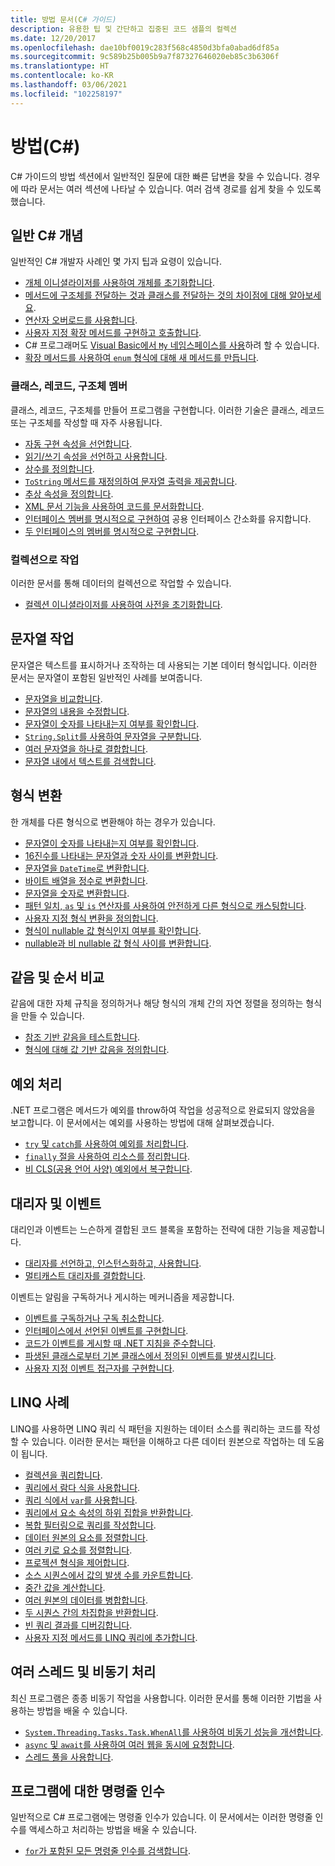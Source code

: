 ```yaml
---
title: 방법 문서(C# 가이드)
description: 유용한 팁 및 간단하고 집중된 코드 샘플의 컬렉션
ms.date: 12/20/2017
ms.openlocfilehash: dae10bf0019c283f568c4850d3bfa0abad6df85a
ms.sourcegitcommit: 9c589b25b005b9a7f87327646020eb85c3b6306f
ms.translationtype: HT
ms.contentlocale: ko-KR
ms.lasthandoff: 03/06/2021
ms.locfileid: "102258197"
---
```

# <a name="how-to-c"></a>방법(C#)

C# 가이드의 방법 섹션에서 일반적인 질문에 대한 빠른 답변을 찾을 수 있습니다. 경우에 따라 문서는 여러 섹션에 나타날 수 있습니다. 여러 검색 경로를 쉽게 찾을 수 있도록 했습니다.

## <a name="general-c-concepts"></a>일반 C# 개념

일반적인 C# 개발자 사례인 몇 가지 팁과 요령이 있습니다.

- [개체 이니셜라이저를 사용하여 개체를 초기화합니다](../programming-guide/classes-and-structs/how-to-initialize-objects-by-using-an-object-initializer.md).
- [메서드에 구조체를 전달하는 것과 클래스를 전달하는 것의 차이점에 대해 알아보세요](../programming-guide/classes-and-structs/how-to-know-the-difference-passing-a-struct-and-passing-a-class-to-a-method.md).
- [연산자 오버로드를 사용합니다](../language-reference/operators/operator-overloading.md).
- [사용자 지정 확장 메서드를 구현하고 호출합니다](../programming-guide/classes-and-structs/how-to-implement-and-call-a-custom-extension-method.md).
- C# 프로그래머도 [Visual Basic에서 `My` 네임스페이스를 사용](../programming-guide/namespaces/how-to-use-the-my-namespace.md)하려 할 수 있습니다.
- [확장 메서드를 사용하여 `enum` 형식에 대해 새 메서드를 만듭니다](../programming-guide/classes-and-structs/how-to-create-a-new-method-for-an-enumeration.md).

### <a name="class-record-and-struct-members"></a>클래스, 레코드, 구조체 멤버

클래스, 레코드, 구조체를 만들어 프로그램을 구현합니다. 이러한 기술은 클래스, 레코드 또는 구조체를 작성할 때 자주 사용됩니다.

- [자동 구현 속성을 선언합니다](../programming-guide/classes-and-structs/how-to-implement-a-lightweight-class-with-auto-implemented-properties.md).
- [읽기/쓰기 속성을 선언하고 사용합니다](../programming-guide/classes-and-structs/how-to-declare-and-use-read-write-properties.md).
- [상수를 정의합니다](../programming-guide/classes-and-structs/how-to-define-constants.md).
- [`ToString` 메서드를 재정의하여 문자열 출력을 제공합니다](../programming-guide/classes-and-structs/how-to-override-the-tostring-method.md).
- [추상 속성을 정의합니다](../programming-guide/classes-and-structs/how-to-define-abstract-properties.md).
- [XML 문서 기능을 사용하여 코드를 문서화합니다](../programming-guide/xmldoc/how-to-use-the-xml-documentation-features.md).
- [인터페이스 멤버를 명시적으로 구현하여](../programming-guide/interfaces/how-to-explicitly-implement-interface-members.md) 공용 인터페이스 간소화를 유지합니다.
- [두 인터페이스의 멤버를 명시적으로 구현합니다](../programming-guide/interfaces/how-to-explicitly-implement-members-of-two-interfaces.md).

### <a name="working-with-collections"></a>컬렉션으로 작업

이러한 문서를 통해 데이터의 컬렉션으로 작업할 수 있습니다.

- [컬렉션 이니셜라이저를 사용하여 사전을 초기화합니다](../programming-guide/classes-and-structs/how-to-initialize-a-dictionary-with-a-collection-initializer.md).

## <a name="working-with-strings"></a>문자열 작업

문자열은 텍스트를 표시하거나 조작하는 데 사용되는 기본 데이터 형식입니다. 이러한 문서는 문자열이 포함된 일반적인 사례를 보여줍니다.

- [문자열을 비교합니다](compare-strings.md).
- [문자열의 내용을 수정합니다](modify-string-contents.md).
- [문자열이 숫자를 나타내는지 여부를 확인합니다](../programming-guide/strings/how-to-determine-whether-a-string-represents-a-numeric-value.md).
- [`String.Split`를 사용하여 문자열을 구분합니다](parse-strings-using-split.md).
- [여러 문자열을 하나로 결합합니다](concatenate-multiple-strings.md).
- [문자열 내에서 텍스트를 검색합니다](search-strings.md).

## <a name="convert-between-types"></a>형식 변환

한 개체를 다른 형식으로 변환해야 하는 경우가 있습니다.

- [문자열이 숫자를 나타내는지 여부를 확인합니다](../programming-guide/strings/how-to-determine-whether-a-string-represents-a-numeric-value.md).
- [16진수를 나타내는 문자열과 숫자 사이를 변환합니다](../programming-guide/types/how-to-convert-between-hexadecimal-strings-and-numeric-types.md).
- [문자열을 `DateTime`로 변환합니다](../../standard/base-types/parsing-datetime.md).
- [바이트 배열을 정수로 변환합니다](../programming-guide/types/how-to-convert-a-byte-array-to-an-int.md).
- [문자열을 숫자로 변환합니다](../programming-guide/types/how-to-convert-a-string-to-a-number.md).
- [패턴 일치, `as` 및 `is` 연산자를 사용하여 안전하게 다른 형식으로 캐스팅합니다](safely-cast-using-pattern-matching-is-and-as-operators.md).
- [사용자 지정 형식 변환을 정의합니다](../language-reference/operators/user-defined-conversion-operators.md).
- [형식이 nullable 값 형식인지 여부를 확인합니다](../language-reference/builtin-types/nullable-value-types.md#how-to-identify-a-nullable-value-type).
- [nullable과 비 nullable 값 형식 사이를 변환합니다](../language-reference/builtin-types/nullable-value-types.md#conversion-from-a-nullable-value-type-to-an-underlying-type).

## <a name="equality-and-ordering-comparisons"></a>같음 및 순서 비교

같음에 대한 자체 규칙을 정의하거나 해당 형식의 개체 간의 자연 정렬을 정의하는 형식을 만들 수 있습니다.

- [참조 기반 같음을 테스트합니다](../programming-guide/statements-expressions-operators/how-to-test-for-reference-equality-identity.md).
- [형식에 대해 값 기반 값음을 정의합니다](../programming-guide/statements-expressions-operators/how-to-define-value-equality-for-a-type.md).

## <a name="exception-handling"></a>예외 처리

.NET 프로그램은 메서드가 예외를 throw하여 작업을 성공적으로 완료되지 않았음을 보고합니다. 이 문서에서는 예외를 사용하는 방법에 대해 살펴보겠습니다.

- [`try` 및 `catch`를 사용하여 예외를 처리합니다](../programming-guide/exceptions/how-to-handle-an-exception-using-try-catch.md).
- [`finally` 절을 사용하여 리소스를 정리합니다](../programming-guide/exceptions/how-to-execute-cleanup-code-using-finally.md).
- [비 CLS(공용 언어 사양) 예외에서 복구합니다](../programming-guide/exceptions/how-to-catch-a-non-cls-exception.md).

## <a name="delegates-and-events"></a>대리자 및 이벤트

대리인과 이벤트는 느슨하게 결합된 코드 블록을 포함하는 전략에 대한 기능을 제공합니다.

- [대리자를 선언하고, 인스턴스화하고, 사용합니다](../programming-guide/delegates/how-to-declare-instantiate-and-use-a-delegate.md).
- [멀티캐스트 대리자를 결합합니다](../programming-guide/delegates/how-to-combine-delegates-multicast-delegates.md).

이벤트는 알림을 구독하거나 게시하는 메커니즘을 제공합니다.

- [이벤트를 구독하거나 구독 취소합니다](../programming-guide/events/how-to-subscribe-to-and-unsubscribe-from-events.md).
- [인터페이스에서 선언된 이벤트를 구현합니다](../programming-guide/events/how-to-implement-interface-events.md).
- [코드가 이벤트를 게시할 때 .NET 지침을 준수합니다](../programming-guide/events/how-to-publish-events-that-conform-to-net-framework-guidelines.md).
- [파생된 클래스로부터 기본 클래스에서 정의된 이벤트를 발생시킵니다](../programming-guide/events/how-to-raise-base-class-events-in-derived-classes.md).
- [사용자 지정 이벤트 접근자를 구현합니다](../programming-guide/events/how-to-implement-custom-event-accessors.md).

## <a name="linq-practices"></a>LINQ 사례

LINQ를 사용하면 LINQ 쿼리 식 패턴을 지원하는 데이터 소스를 쿼리하는 코드를 작성할 수 있습니다. 이러한 문서는 패턴을 이해하고 다른 데이터 원본으로 작업하는 데 도움이 됩니다.

- [컬렉션을 쿼리합니다](../programming-guide/concepts/linq/how-to-query-an-arraylist-with-linq.md).
- [쿼리에서 람다 식을 사용합니다](../programming-guide/statements-expressions-operators/how-to-use-lambda-expressions-in-a-query.md).
- [쿼리 식에서 `var`를 사용합니다](../programming-guide/classes-and-structs/how-to-use-implicitly-typed-local-variables-and-arrays-in-a-query-expression.md).
- [쿼리에서 요소 속성의 하위 집합을 반환합니다](../programming-guide/classes-and-structs/how-to-return-subsets-of-element-properties-in-a-query.md).
- [복합 필터링으로 쿼리를 작성합니다](../../standard/linq/write-queries-complex-filtering.md).
- [데이터 원본의 요소를 정렬합니다](../../standard/linq/sort-elements.md).
- [여러 키로 요소를 정렬합니다](../../standard/linq/sort-elements-multiple-keys.md).
- [프로젝션 형식을 제어합니다](../../standard/linq/control-type-projection.md).
- [소스 시퀀스에서 값의 발생 수를 카운트합니다](../programming-guide/concepts/linq/how-to-count-occurrences-of-a-word-in-a-string-linq.md).
- [중간 값을 계산합니다](../../standard/linq/calculate-intermediate-values.md).
- [여러 원본의 데이터를 병합합니다](../programming-guide/concepts/linq/how-to-populate-object-collections-from-multiple-sources-linq.md).
- [두 시퀀스 간의 차집합을 반환합니다](../programming-guide/concepts/linq/how-to-find-the-set-difference-between-two-lists-linq.md).
- [빈 쿼리 결과를 디버깅합니다](../../standard/linq/debug-empty-query-results-sets.md).
- [사용자 지정 메서드를 LINQ 쿼리에 추가합니다](../programming-guide/concepts/linq/how-to-add-custom-methods-for-linq-queries.md).

## <a name="multiple-threads-and-async-processing"></a>여러 스레드 및 비동기 처리

최신 프로그램은 종종 비동기 작업을 사용합니다. 이러한 문서를 통해 이러한 기법을 사용하는 방법을 배울 수 있습니다.

- [`System.Threading.Tasks.Task.WhenAll`를 사용하여 비동기 성능을 개선합니다](../programming-guide/concepts/async/index.md).
- [`async` 및 `await`를 사용하여 여러 웹을 동시에 요청합니다](../programming-guide/concepts/async/index.md).
- [스레드 풀을 사용합니다](../../standard/threading/the-managed-thread-pool.md#using-the-thread-pool).

## <a name="command-line-args-to-your-program"></a>프로그램에 대한 명령줄 인수

일반적으로 C# 프로그램에는 명령줄 인수가 있습니다. 이 문서에서는 이러한 명령줄 인수를 액세스하고 처리하는 방법을 배울 수 있습니다.

- [`for`가 포함된 모든 명령줄 인수를 검색합니다](../programming-guide/main-and-command-args/how-to-display-command-line-arguments.md).
